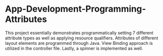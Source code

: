 # App-Development-Programming-Attributes
This project essentially demonstrates programmatically setting 7 different attribute types as well as applying resource qualifiers.
Attributes of different layout elements are programmed through Java.
View Binding approach is utilized in the controller file.
Lastly, a spinner is implemented as well.

